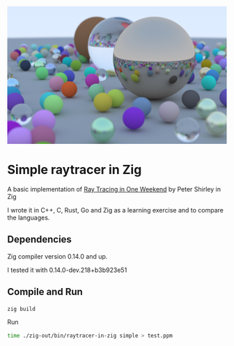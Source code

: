 ![](sample.png)

# Simple raytracer in Zig

A basic implementation of [Ray Tracing in One Weekend](https://raytracing.github.io/books/RayTracingInOneWeekend.html) by Peter Shirley in Zig

I wrote it in C++, C, Rust, Go and Zig as a learning exercise and to compare the languages.

## Dependencies

Zig compiler version 0.14.0 and up.

I tested it with 0.14.0-dev.218+b3b923e51

## Compile and Run

```sh
zig build
```

Run

```sh
time ./zig-out/bin/raytracer-in-zig simple > test.ppm
```
